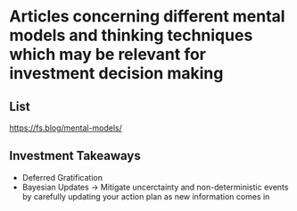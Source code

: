 # Articles concerning different mental models and thinking techniques which may be relevant for investment decision making

## List
https://fs.blog/mental-models/


## Investment Takeaways
- Deferred Gratification <br>
- Bayesian Updates -> Mitigate uncerctainty and non-deterministic events by carefully updating your action plan as new information comes in <br>


